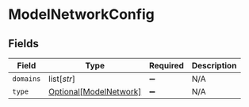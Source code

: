 # ModelNetworkConfig


## Fields

| Field                                                         | Type                                                          | Required                                                      | Description                                                   |
| ------------------------------------------------------------- | ------------------------------------------------------------- | ------------------------------------------------------------- | ------------------------------------------------------------- |
| `domains`                                                     | list[*str*]                                                   | :heavy_minus_sign:                                            | N/A                                                           |
| `type`                                                        | [Optional[ModelNetwork]](../../models/shared/modelnetwork.md) | :heavy_minus_sign:                                            | N/A                                                           |